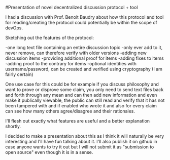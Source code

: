 #Presentation of novel decentralized discussion protocol + tool

I had a discussion with Prof. Benoit Baudry about how this protocol and tool for reading/creating the protocol could potentially be within the scope of devOps.

Sketching out the features of the protocol:

-one long text file containing an entire discussion topic
-only ever add to it, never remove, can therefore verify with older versions
-adding new discussion items
-providing additional proof for items
-adding fixes to items
-adding proof to the contrary for items
-optional identities with username/password, can be created and verified using cryptography (I am fairly certain)

One use case for this could be for example if you discuss philosophy and want to prove or disprove some claim, you only need to send text files back and forth through any mean and can then add new information and even make it publically viewable, the public can still read and verify that it has not been tampered with and if enabled who wrote it and also for every claim can see how many others agree/disagree and their rationales.

I'll flesh out exactly what features are useful and a better explanation shortly.

I decided to make a presentation about this as I think it will naturally be very interesting and I'll have fun talking about it. I'll also publish it on github in case anyone wants to try it out but I will not submit it as "submission to open source" even though it is in a sense.
